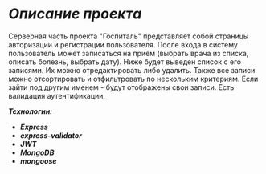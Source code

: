 # ***Описание проекта***
Серверная часть проекта "Госпиталь" представляет собой страницы авторизации и регистрации пользователя. После входа в систему пользователь может записаться на приём (выбрать врача из списка, описать болезнь, выбрать дату). Ниже будет выведен список с его записями. Их можно отредактировать либо удалить. Также все записи можно отсортировать и отфильтровать по нескольким критериям. Если зайти под другим именем - будут отображены свои записи. Есть валидация аутентификации.

***Технологии:***
+ ***Express*** 
+ ***express-validator***
+ ***JWT***
+ ***MongoDB***
+ ***mongoose***
